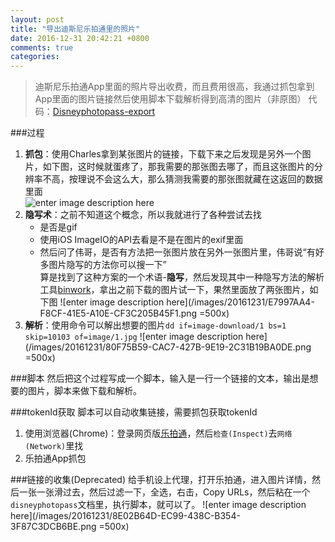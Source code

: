 ```yaml
---
layout: post
title: "导出迪斯尼乐拍通里的照片"
date: 2016-12-31 20:42:21 +0800
comments: true
categories: 
---
```

> 迪斯尼乐拍通App里面的照片导出收费，而且费用很高，我通过抓包拿到App里面的图片链接然后使用脚本下载解析得到高清的图片（非原图）
> 代码：[Disneyphotopass-export](https://github.com/lvpengwei/Disneyphotopass-export)

###过程

1. **抓包**：使用Charles拿到某张图片的链接，下载下来之后发现是另外一个图片，如下图，这时候就蛋疼了，那我需要的那张图去哪了，而且这张图片的分辨率不高，按理说不会这么大，那么猜测我需要的那张图就藏在这返回的数据里面     
![enter image description here](http://www.disneyphotopass.com.cn:4000/media/d14acc0d4a274d3154486fe481c634dbfff6cffcf8681e56bfb8fd8f03648f0616a3ce5b8a0ee8d8890cb2c68dfe6a466d20010501d7d081d21c2941b053a89d72d589b23d5caffdd71cf7564126e5db538a3998bf98b4cc39ae265aa5676705)
2. **隐写术**：之前不知道这个概念，所以我就进行了各种尝试去找
	- 是否是gif
	- 使用iOS ImageIO的API去看是不是在图片的exif里面
	- 然后问了伟哥，是否有方法把一张图片放在另外一张图片里，伟哥说“有好多图片隐写的方法你可以搜一下”     
算是找到了这种方案的一个术语-**隐写**，然后发现其中一种隐写方法的解析工具[binwork](https://github.com/devttys0/binwalk)，拿出之前下载的图片试一下，果然里面放了两张图片，如下图
![enter image description here](/images/20161231/E7997AA4-F8CF-41E5-A10E-CF3C205B45F1.png =500x)     
3. **解析**：使用命令可以解出想要的图片```dd if=image-download/1 bs=1 skip=10103 of=image/1.jpg```
![enter image description here](/images/20161231/80F75B59-CAC7-427B-9E19-2C31B19BA0DE.png =500x)

###脚本
然后把这个过程写成一个脚本，输入是一行一个链接的文本，输出是想要的图片，脚本来做下载和解析。

###tokenId获取
脚本可以自动收集链接，需要抓包获取tokenId

1. 使用浏览器(Chrome)：登录网页版[乐拍通](https://disneyphotopass.com.cn/)，然后`检查(Inspect)`去`网络(Network)`里找
2. 乐拍通App抓包

###链接的收集(Deprecated)
给手机设上代理，打开乐拍通，进入图片详情，然后一张一张滑过去，然后过滤一下，全选，右击，Copy URLs，然后粘在一个`disneyphotopass`文档里，执行脚本，就可以了。
![enter image description here](/images/20161231/8E02B64D-EC99-438C-B354-3F87C3DCB6BE.png =500x)
